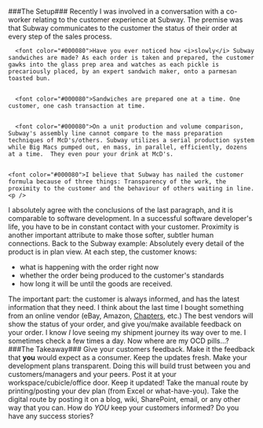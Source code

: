 <!--{Title:"Subway and the Speed of Production & Communication", PublishedOn:"2009-06-01T03:19:39", Intro:"The Setup  Recently I was involved in a conversation with a co-worker relating to the customer exper"} -->

###The Setup###
Recently I was involved in a conversation with a co-worker relating to the customer experience at Subway. The premise was that Subway communicates to the customer the status of their order at every step of the sales process.
  
  
      <font color="#000080">Have you ever noticed how <i>slowly</i> Subway sandwiches are made? As each order is taken and prepared, the customer gawks into the glass prep area and watches as each pickle is precariously placed, by an expert sandwich maker, onto a parmesan toasted bun. 
  
  
      <font color="#000080">Sandwiches are prepared one at a time. One customer, one cash transaction at time. 
  
  
      <font color="#000080">On a unit production and volume comparison, Subway's assembly line cannot compare to the mass preparation techniques of McD's/others. Subway utilizes a serial production system while Big Macs pumped out, en mass, in parallel, efficiently, dozens at a time.  They even pour your drink at McD's. 
  
  
    <font color="#000080">I believe that Subway has nailed the customer formula because of three things: Transparency of the work, the proximity to the customer and the behaviour of others waiting in line.
    <p />
  
I absolutely agree with the conclusions of the last paragraph, and it is comparable to software development. In a successful software developer's life, you have to be in constant contact with your customer. Proximity is another important attribute to make those softer, subtler human connections. 
Back to the Subway example: Absolutely every detail of the product is in plan view. At each step, the customer knows:

* what is happening with the order right now 
* whether the order being produced to the customer's standards 
* how long it will be until the goods are received. 

The important part: the customer is always informed, and has the latest information that they need.
I think about the last time I bought something from an online vendor (eBay, Amazon, <a href="chapters.indigo.ca" target="_blank">Chapters</a>, etc.) The best vendors will show the status of your order, and give you/make available feedback on your order. I know *I* love seeing my shipment journey its way over to me. I sometimes check a few times a day. Now where are my OCD pills...?
###The Takeaway###
Give your customers feedback. Make it the feedback that **you** would expect as a consumer. Keep the updates fresh.
Make your development plans transparent. Doing this will build trust between you and customers/managers and your peers. Post it at your workspace/cubicle/office door. Keep it updated! Take the manual route by printing/posting your dev plan (from Excel or what-have-you). Take the digital route by posting it on a blog, wiki, SharePoint, email, or any other way that you can.
How do *YOU* keep your customers informed? Do you have any success stories?
